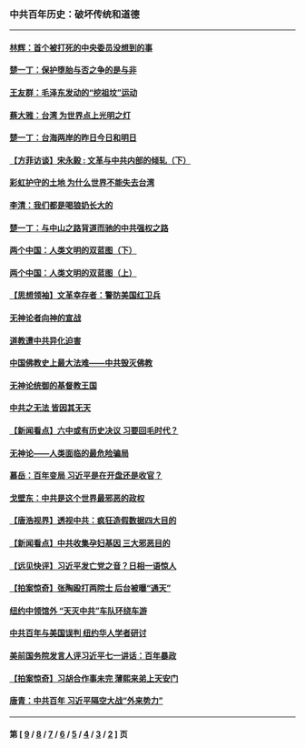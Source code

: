 ### 中共百年历史：破坏传统和道德
---
#### [林辉：首个被打死的中央委员没想到的事](../../pages/nf1176114/n13987400.md?06010430) 
#### [楚一丁：保护堕胎与否之争的是与非](../../pages/nf1176114/n13815642.md?06010430) 
#### [王友群：毛泽东发动的“挖祖坟”运动](../../pages/nf1176114/n13723639.md?06010430) 
#### [蔡大雅：台湾 为世界点上光明之灯](../../pages/nf1176114/n13531530.md?06010430) 
#### [楚一丁：台海两岸的昨日今日和明日](../../pages/nf1176114/n13531468.md?06010430) 
#### [【方菲访谈】宋永毅 : 文革与中共内部的倾轧（下）](../../pages/nf1176114/n13486836.md?06010430) 
#### [彩虹护守的土地 为什么世界不能失去台湾](../../pages/nf1176114/n13476849.md?06010430) 
#### [李清：我们都是喝狼奶长大的](../../pages/nf1176114/n13471478.md?06010430) 
#### [楚一丁：与中山之路背道而驰的中共强权之路](../../pages/nf1176114/n13437270.md?06010430) 
#### [两个中国：人类文明的双蓝图（下）](../../pages/nf1176114/n13423132.md?06010430) 
#### [两个中国：人类文明的双蓝图（上）](../../pages/nf1176114/n13422687.md?06010430) 
#### [【思想领袖】文革幸存者：警防美国红卫兵](../../pages/nf1176114/n13339289.md?06010430) 
#### [无神论者向神的宣战](../../pages/nf1176114/n13281535.md?06010430) 
#### [道教遭中共异化迫害](../../pages/nf1176114/n13281463.md?06010430) 
#### [中国佛教史上最大法难——中共毁灭佛教](../../pages/nf1176114/n13281397.md?06010430) 
#### [无神论统御的基督教王国](../../pages/nf1176114/n13281280.md?06010430) 
#### [中共之无法 皆因其无天](../../pages/nf1176114/n13281088.md?06010430) 
#### [【新闻看点】六中或有历史决议 习要回毛时代？](../../pages/nf1176114/n13222895.md?06010430) 
#### [无神论——人类面临的最危险骗局](../../pages/nf1176114/n13196137.md?06010430) 
#### [慕岳：百年变局 习近平是在开盘还是收官？](../../pages/nf1176114/n13206516.md?06010430) 
#### [戈壁东：中共是这个世界最邪恶的政权](../../pages/nf1176114/n13085641.md?06010430) 
#### [【唐浩视界】透视中共：疯狂造假数据四大目的](../../pages/nf1176114/n13080590.md?06010430) 
#### [【新闻看点】中共收集孕妇基因 三大邪恶目的](../../pages/nf1176114/n13077182.md?06010430) 
#### [【远见快评】习近平发亡党之音？日相一语惊人](../../pages/nf1176114/n13074809.md?06010430) 
#### [【拍案惊奇】张陶殴打两院士 后台被曝“通天”](../../pages/nf1176114/n13070496.md?06010430) 
#### [纽约中领馆外 “天灭中共”车队环绕车游](../../pages/nf1176114/n13070693.md?06010430) 
#### [中共百年与美国误判 纽约华人学者研讨](../../pages/nf1176114/n13067969.md?06010430) 
#### [美前国务院发言人评习近平七一讲话：百年暴政](../../pages/nf1176114/n13066986.md?06010430) 
#### [【拍案惊奇】习胡合作事未完 薄熙来弟上天安门](../../pages/nf1176114/n13065867.md?06010430) 
#### [唐青：中共百年 习近平隔空大战“外来势力”](../../pages/nf1176114/n13065976.md?06010430) 

---
#### 第 [ [9](./9.md?06010430) / [8](./8.md?06010430) / [7](./7.md?06010430) / [6](./6.md?06010430) / [5](./5.md?06010430) / [4](./4.md?06010430) / [3](./3.md?06010430) / [2](./2.md?06010430) ] 页

